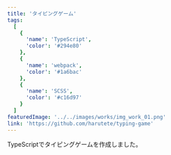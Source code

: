 ```yaml
---
title: 'タイピングゲーム'
tags:
  [
    {
      'name': 'TypeScript',
      'color': '#294e80'
    },
    {
      'name': 'webpack',
      'color': '#1a6bac'
    },
    {
      'name': 'SCSS',
      'color': '#c16d97'
    }
  ]
featuredImage: '../../images/works/img_work_01.png'
link: 'https://github.com/harutete/typing-game'
---
```


TypeScriptでタイピングゲームを作成しました。
